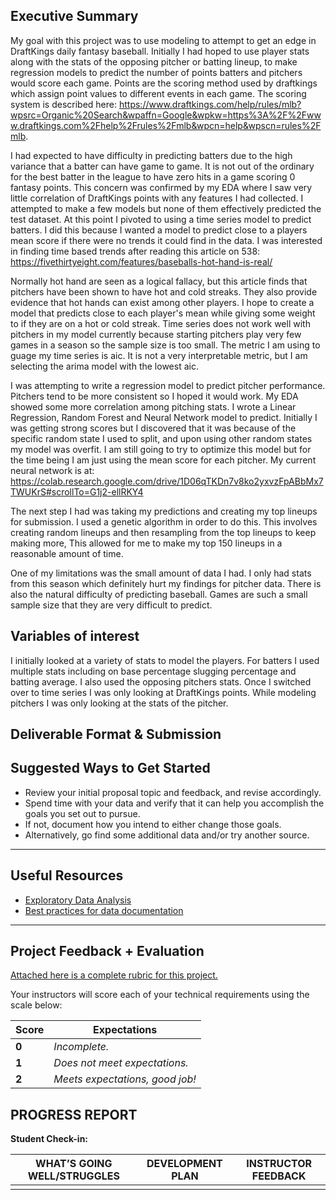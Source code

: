 
## Executive Summary

My goal with this project was to use modeling to attempt to get an edge in DraftKings daily fantasy baseball. Initially I had hoped to use player stats along with the stats of the opposing pitcher or batting lineup, to make regression models to predict the number of points batters and pitchers would score each game. Points are the scoring method used by draftkings which assign point values to different events in each game. The scoring system is described here: https://www.draftkings.com/help/rules/mlb?wpsrc=Organic%20Search&wpaffn=Google&wpkw=https%3A%2F%2Fwww.draftkings.com%2Fhelp%2Frules%2Fmlb&wpcn=help&wpscn=rules%2Fmlb.

I had expected to have difficulty in predicting batters due to the high variance that a batter can have game to game. It is not out of the ordinary for the best batter in the league to have zero hits in a game scoring 0 fantasy points. This concern was confirmed by my EDA where I saw very little correlation of DraftKings points with any features I had collected. I attempted to make a few models but none of them effectively predicted the test dataset. At this point I pivoted to using a time series model to predict batters. I did this because I wanted a model to predict close to a players mean score if there were no trends it could find in the data. I was interested in finding time based trends after reading this article on 538: https://fivethirtyeight.com/features/baseballs-hot-hand-is-real/
 
Normally hot hand are seen as a logical fallacy, but this article finds that pitchers have been shown to have hot and cold streaks. They also provide evidence that hot hands can exist among other players. I hope to create a model that predicts close to each player's mean while giving some weight to if they are on a hot or cold streak. Time series does not work well with pitchers in my model currently because starting pitchers play very few games in a season so the sample size is too small. The metric I am using to guage my time series is aic. It is not a very interpretable metric, but I am selecting the arima model with the lowest aic.

I was attempting to write a regression model to predict pitcher performance. Pitchers tend to be more consistent so I hoped it would work. My EDA showed some more correlation among pitching stats. I wrote a Linear Regression, Random Forest and Neural Network model to predict. Initially I was getting strong scores but I discovered that it was because of the specific random state I used to split, and upon using other random states my model was overfit. I am still going to try to optimize this model but for the time being I am just using the mean score for each pitcher. My current neural network is at: https://colab.research.google.com/drive/1D06qTKDn7v8ko2yxvzFpABbMx7TWUKrS#scrollTo=G1j2-ellRKY4

The next step I had was taking my predictions and creating my top lineups for submission. I used a genetic algorithm in order to do this. This involves creating random lineups and then resampling from the top lineups to keep making more, This allowed for me to make my top 150 lineups in a reasonable amount of time.

One of my limitations was the small amount of data I had. I only had stats from this season which definitely hurt my findings for pitcher data. There is also the natural difficulty of predicting baseball. Games are such a small sample size that they are very difficult to predict. 


## Variables of interest

I initially looked at a variety of stats to model the players. For batters I used multiple stats including on base percentage slugging percentage and batting average. I also used the opposing pitchers stats. Once I switched over to time series I was only looking at DraftKings points. While modeling pitchers I was only looking at the stats of the pitcher.

## Deliverable Format & Submission



## Suggested Ways to Get Started

- Review your initial proposal topic and feedback, and revise accordingly. 
- Spend time with your data and verify that it can help you accomplish the goals you set out to pursue. 
- If not, document how you intend to either change those goals. 
- Alternatively, go find some additional data and/or try another source.

---

## Useful Resources

- [Exploratory Data Analysis](http://insightdatascience.com/blog/eda-and-graphics-eli-bressert.html)
- [Best practices for data documentation](https://www.dataone.org/all-best-practices)

---

## Project Feedback + Evaluation

[Attached here is a complete rubric for this project.](./capstone-part-02-rubric.md)

Your instructors will score each of your technical requirements using the scale below:

Score  | Expectations
--- | ---
**0** | _Incomplete._
**1** | _Does not meet expectations._
**2** | _Meets expectations, good job!_

## PROGRESS REPORT
**Student Check-in:**

|WHAT’S GOING WELL/STRUGGLES|DEVELOPMENT PLAN|INSTRUCTOR FEEDBACK|
|---------------------------|----------------|-------------------|
|                           |                |                   |
